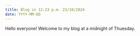 ```yaml
---
title: Blog in 12:23 p.m. 23/10/2024
date: YYYY-MM-DD
---
```


Hello everyone! Welcome to my blog at a midnight of Thuesday. 
